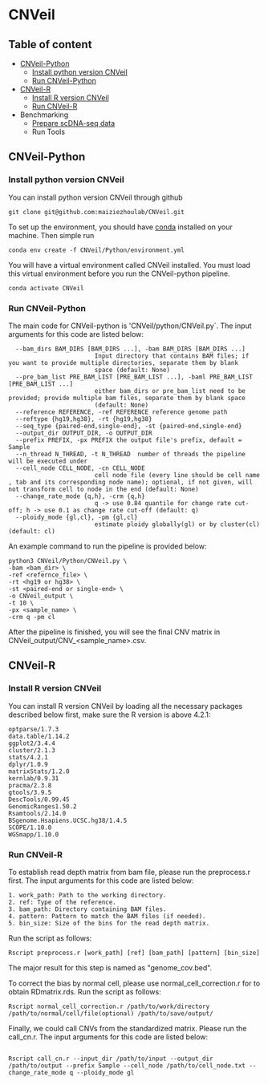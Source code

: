 # CNVeil

## Table of content
- [CNVeil-Python](#CNVeil-Python)
  - [Install python version CNVeil](#install-python-version-cnveil)
  - [Run CNVeil-Python](#Run-CNVeil-Python)
- [CNVeil-R](#CNVeil-R)
  - [Install R version CNVeil](#install-R-version-cnveil)
  - [Run CNVeil-R](#Run-CNVeil-R)
- Benchmarking
  - [Prepare scDNA-seq data](#prepare-scDNA-seq-data)
  - Run Tools

## CNVeil-Python
### Install python version CNVeil

You can install python version CNVeil through github
```
git clone git@github.com:maiziezhoulab/CNVeil.git
```
To set up the environment, you should have [conda](https://conda.io/projects/conda/en/latest/user-guide/install/index.html) installed on your machine. Then simple run
```
conda env create -f CNVeil/Python/environment.yml
```
You will have a virtual environment called CNVeil installed. You must load this virtual environment before you run the CNVeil-python pipeline.
```
conda activate CNVeil
```

### Run CNVeil-Python

The main code for CNVeil-python is 'CNVeil/python/CNVeil.py`. The input arguments for this code are listed below:

```
  --bam_dirs BAM_DIRS [BAM_DIRS ...], -bam BAM_DIRS [BAM_DIRS ...]
                        Input directory that contains BAM files; if you want to provide multiple directories, separate them by blank
                        space (default: None)
  --pre_bam_list PRE_BAM_LIST [PRE_BAM_LIST ...], -baml PRE_BAM_LIST [PRE_BAM_LIST ...]
                        either bam_dirs or pre_bam_list need to be provided; provide multiple bam files, separate them by blank space
                        (default: None)
  --reference REFERENCE, -ref REFERENCE reference genome path
  --reftype {hg19,hg38}, -rt {hg19,hg38}
  --seq_type {paired-end,single-end}, -st {paired-end,single-end}
  --output_dir OUTPUT_DIR, -o OUTPUT_DIR
  --prefix PREFIX, -px PREFIX the output file's prefix, default = Sample
  --n_thread N_THREAD, -t N_THREAD  number of threads the pipeline will be executed under
  --cell_node CELL_NODE, -cn CELL_NODE
                        cell node file (every line should be cell name , tab and its corresponding node name); optional, if not given, will not transform cell to node in the end (default: None)
  --change_rate_mode {q,h}, -crm {q,h}
                        q -> use 0.84 quantile for change rate cut-off; h -> use 0.1 as change rate cut-off (default: q)
  --ploidy_mode {gl,cl}, -pm {gl,cl}
                        estimate ploidy globally(gl) or by cluster(cl) (default: cl)

```

An example command to run the pipeline is provided below:

```
python3 CNVeil/Python/CNVeil.py \
-bam <bam_dir> \
-ref <refernce_file> \
-rt <hg19 or hg38> \
-st <paired-end or single-end> \
-o CNVeil_output \
-t 10 \
-px <sample_name> \
-crm q -pm cl
```
After the pipeline is finished, you will see the final CNV matrix in CNVeil_output/CNV_<sample_name>.csv.

## CNVeil-R
### Install R version CNVeil

You can install R version CNVeil by loading all the necessary packages described below first, make sure the R version is above 4.2.1:
```
optparse/1.7.3
data.table/1.14.2
ggplot2/3.4.4
cluster/2.1.3
stats/4.2.1
dplyr/1.0.9
matrixStats/1.2.0
kernlab/0.9.31
pracma/2.3.8
gtools/3.9.5
DescTools/0.99.45
GenomicRanges1.50.2
Rsamtools/2.14.0
BSgenome.Hsapiens.UCSC.hg38/1.4.5
SCOPE/1.10.0
WGSmapp/1.10.0
```
### Run CNVeil-R

To establish read depth matrix from bam file, please run the preprocess.r first. The input arguments for this code are listed below:

```
1. work_path: Path to the working directory.
2. ref: Type of the reference.
3. bam_path: Directory containing BAM files.
4. pattern: Pattern to match the BAM files (if needed).
5. bin_size: Size of the bins for the read depth matrix.
```
Run the script as follows:
```
Rscript preprocess.r [work_path] [ref] [bam_path] [pattern] [bin_size] 
```
The major result for this step is named as "genome_cov.bed". 

To correct the bias by normal cell, please use normal_cell_correction.r for to obtain RDmatrix.rds. 
Run the script as follows:
```
Rscript normal_cell_correction.r /path/to/work/directory /path/to/normal/cell/file(optional) /path/to/save/output/
```

Finally, we could call CNVs from the standardized matrix. Please run the call_cn.r. The input arguments for this code are listed below:

```

Rscript call_cn.r --input_dir /path/to/input --output_dir /path/to/output --prefix Sample --cell_node /path/to/cell_node.txt --change_rate_mode q --ploidy_mode gl

```


